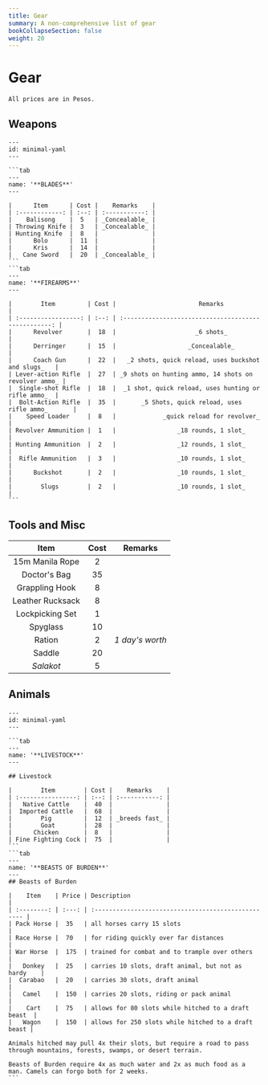 ```yaml
---
title: Gear
summary: A non-comprehensive list of gear
bookCollapseSection: false
weight: 20
---
```


# Gear

`All prices are in Pesos.`

## Weapons

````tabs
---
id: minimal-yaml
---

```tab
---
name: '**BLADES**'
---

|      Item      | Cost |    Remarks    |
| :------------: | :--: | :-----------: |
|    Balisong    |  5   | _Concealable_ |
| Throwing Knife |  3   | _Concealable_ |
| Hunting Knife  |  8   |               |
|      Bolo      |  11  |               |
|      Kris      |  14  |               |
|   Cane Sword   |  20  | _Concealable_ |
```
```tab
---
name: '**FIREARMS**'
---

|        Item         | Cost |                       Remarks                        |
| :-----------------: | :--: | :--------------------------------------------------: |
|      Revolver       |  18  |                      _6 shots_                       |
|      Derringer      |  15  |                    _Concealable_                     |
|      Coach Gun      |  22  |   _2 shots, quick reload, uses buckshot and slugs_   |
| Lever-action Rifle  |  27  | _9 shots on hunting ammo, 14 shots on revolver ammo_ |
|  Single-shot Rifle  |  18  |  _1 shot, quick reload, uses hunting or rifle ammo_  |
|  Bolt-Action Rifle  |  35  |       _5 Shots, quick reload, uses rifle ammo_       |
|    Speed Loader     |  8   |             _quick reload for revolver_              |
| Revolver Ammunition |  1   |                 _18 rounds, 1 slot_                  |
| Hunting Ammunition  |  2   |                 _12 rounds, 1 slot_                  |
|  Rifle Ammunition   |  3   |                 _10 rounds, 1 slot_                  |
|      Buckshot       |  2   |                 _10 rounds, 1 slot_                  |
|        Slugs        |  2   |                 _10 rounds, 1 slot_                  |
```
````

## Tools and Misc

|       Item       | Cost |     Remarks     |
| :--------------: | :--: | :-------------: |
| 15m Manila Rope  |  2   |                 |
|   Doctor's Bag   |  35  |                 |
|  Grappling Hook  |  8   |                 |
| Leather Rucksack |  8   |                 |
| Lockpicking Set  |  1   |                 |
|     Spyglass     |  10  |                 |
|      Ration      |  2   | _1 day's worth_ |
|      Saddle      |  20  |                 |
|    _Salakot_     |  5   |                 |

## Animals

````tabs
---
id: minimal-yaml
---

```tab
---
name: '**LIVESTOCK**'
---

## Livestock

|        Item        | Cost |    Remarks    |
| :----------------: | :--: | :-----------: |
|   Native Cattle    |  40  |               |
|  Imported Cattle   |  68  |               |
|        Pig         |  12  | _breeds fast_ |
|        Goat        |  28  |               |
|      Chicken       |  8   |               |
| Fine Fighting Cock |  75  |               |
```
```tab
---
name: '**BEASTS OF BURDEN**'
---
## Beasts of Burden

|    Item    | Price | Description                                         |
| :--------: | :---: | :-------------------------------------------------- |
| Pack Horse |  35   | all horses carry 15 slots                           |
| Race Horse |  70   | for riding quickly over far distances               |
| War Horse  |  175  | trained for combat and to trample over others       |
|   Donkey   |  25   | carries 10 slots, draft animal, but not as hardy    |
|  Carabao   |  20   | carries 30 slots, draft animal                      |
|   Camel    |  150  | carries 20 slots, riding or pack animal             |
|    Cart    |  75   | allows for 80 slots while hitched to a draft beast  |
|   Wagon    |  150  | allows for 250 slots while hitched to a draft beast |

Animals hitched may pull 4x their slots, but require a road to pass through mountains, forests, swamps, or desert terrain.

Beasts of Burden require 4x as much water and 2x as much food as a man. Camels can forgo both for 2 weeks.
```
````

